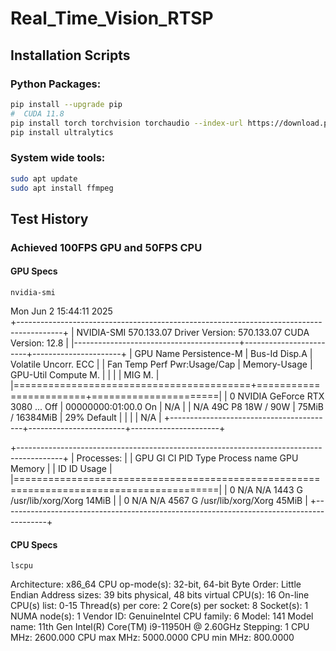 # Real_Time_Vision_RTSP

## Installation Scripts

### Python Packages:

```bash
pip install --upgrade pip
#  CUDA 11.8
pip install torch torchvision torchaudio --index-url https://download.pytorch.org/whl/cu118
pip install ultralytics
```

### System wide tools:
```bash
sudo apt update
sudo apt install ffmpeg
```

## Test History

### Achieved 100FPS GPU and 50FPS CPU
#### GPU Specs
`nvidia-smi`

Mon Jun  2 15:44:11 2025       
+-----------------------------------------------------------------------------------------+
| NVIDIA-SMI 570.133.07             Driver Version: 570.133.07     CUDA Version: 12.8     |
|-----------------------------------------+------------------------+----------------------+
| GPU  Name                 Persistence-M | Bus-Id          Disp.A | Volatile Uncorr. ECC |
| Fan  Temp   Perf          Pwr:Usage/Cap |           Memory-Usage | GPU-Util  Compute M. |
|                                         |                        |               MIG M. |
|=========================================+========================+======================|
|   0  NVIDIA GeForce RTX 3080 ...    Off |   00000000:01:00.0  On |                  N/A |
| N/A   49C    P8             18W /   90W |      75MiB /  16384MiB |     29%      Default |
|                                         |                        |                  N/A |
+-----------------------------------------+------------------------+----------------------+
                                                                                         
+-----------------------------------------------------------------------------------------+
| Processes:                                                                              |
|  GPU   GI   CI              PID   Type   Process name                        GPU Memory |
|        ID   ID                                                               Usage      |
|=========================================================================================|
|    0   N/A  N/A            1443      G   /usr/lib/xorg/Xorg                       14MiB |
|    0   N/A  N/A            4567      G   /usr/lib/xorg/Xorg                       45MiB |
+-----------------------------------------------------------------------------------------+

#### CPU Specs
`lscpu`

Architecture:                         x86_64
CPU op-mode(s):                       32-bit, 64-bit
Byte Order:                           Little Endian
Address sizes:                        39 bits physical, 48 bits virtual
CPU(s):                               16
On-line CPU(s) list:                  0-15
Thread(s) per core:                   2
Core(s) per socket:                   8
Socket(s):                            1
NUMA node(s):                         1
Vendor ID:                            GenuineIntel
CPU family:                           6
Model:                                141
Model name:                           11th Gen Intel(R) Core(TM) i9-11950H @ 2.60GHz
Stepping:                             1
CPU MHz:                              2600.000
CPU max MHz:                          5000.0000
CPU min MHz:                          800.0000